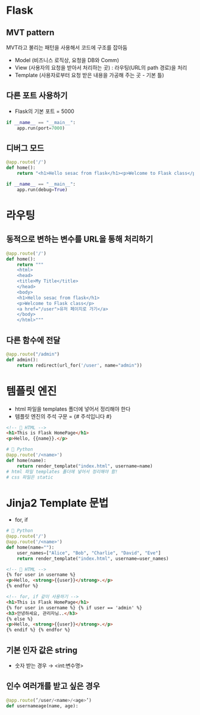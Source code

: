 # Flask

## MVT pattern

MVT라고 불리는 패턴을 사용해서 코드에 구조를 잡아둠

- Model (비즈니스 로직상, 요청을 DB와 Comm)
- View (사용자의 요청을 받아서 처리하는 곳) : 라우팅(URL의 path 경로)을 처리
- Template (사용자로부터 요청 받은 내용을 가공해 주는 곳 - 기본 틀)

## 다른 포트 사용하기

- Flask의 기본 포트 = 5000

```python
if __name__ == "__main__":
    app.run(port=7000)
```

## 디버그 모드

```python
@app.route('/')
def home():
    return "<h1>Hello sesac from flask</h1><p>Welcome to Flask class</p>"

if __name__ == "__main__":
    app.run(debug=True)
```

# 라우팅

## 동적으로 변하는 변수를 URL을 통해 처리하기

```python
@app.route('/')
def home():
    return """
    <html>
    <head>
    <title>My Title</title>
    </head>
    <body>
    <h1>Hello sesac from flask</h1>
    <p>Welcome to Flask class</p>
    <a href="/user">유저 페이지로 가기</a>
    </body>
    </html>"""
```

## 다른 함수에 전달

```python
@app.route("/admin")
def admin():
    return redirect(url_for('/user', name="admin"))
```

# 템플릿 엔진

- html 파일을 templates 폴더에 넣어서 정리해야 한다
- 템플릿 엔진의 주석 구문 = {# 주석입니다 #}

```html
<!-- 📂 HTML -->
<h1>This is Flask HomePage</h1>
<p>Hello, {{name}}.</p>
```

```python
# 📂 Python
@app.route('/<name>')
def home(name):
    return render_template("index.html", username=name)
# html 파일 templates 폴더에 넣어서 정리해야 함!
# css 파일은 static
```

# Jinja2 Template 문법

- for, if

```python
# 📂 Python
@app.route('/')
@app.route('/<name>')
def home(name=""):
    user_names=["Alice", "Bob", "Charlie", "David", "Eve"]
    return render_template("index.html", username=user_names)
```

```html
<!-- 📂 HTML -->
{% for user in username %}
<p>Hello, <strong>{{user}}</strong>.</p>
{% endfor %}

<!-- for, if 같이 사용하기 -->
<h1>This is Flask HomePage</h1>
{% for user in username %} {% if user == 'admin' %}
<h3>안녕하세요, 관리자님..</h3>
{% else %}
<p>Hello, <strong>{{user}}</strong>.</p>
{% endif %} {% endfor %}
```

## 기본 인자 값은 string

- 숫자 받는 경우 → \<int:변수명>

## 인수 여러개를 받고 싶은 경우

```python
@app.route(’/user/<name>/<age>’)
def usernameage(name, age):
```
